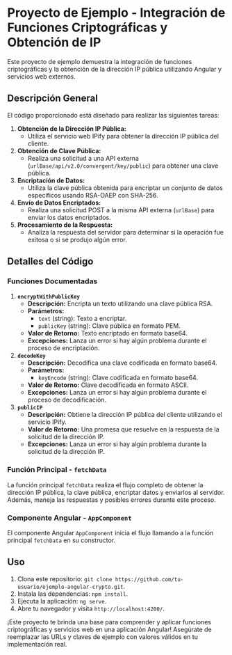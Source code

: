 <!DOCTYPE html>
<html lang="en">
<head>
  <meta charset="UTF-8">
  <meta name="viewport" content="width=device-width, initial-scale=1.0">
  <title>Proyecto de Ejemplo - Integración de Funciones Criptográficas y Obtención de IP</title>
</head>
<body>

  <h1>Proyecto de Ejemplo - Integración de Funciones Criptográficas y Obtención de IP</h1>

  <p>Este proyecto de ejemplo demuestra la integración de funciones criptográficas y la obtención de la dirección IP pública utilizando Angular y servicios web externos.</p>

  <h2>Descripción General</h2>

  <p>El código proporcionado está diseñado para realizar las siguientes tareas:</p>

  <ol>
    <li><strong>Obtención de la Dirección IP Pública:</strong>
      <ul>
        <li>Utiliza el servicio web IPify para obtener la dirección IP pública del cliente.</li>
      </ul>
    </li>
    <li><strong>Obtención de Clave Pública:</strong>
      <ul>
        <li>Realiza una solicitud a una API externa (<code>urlBase/api/v2.0/convergent/key/public</code>) para obtener una clave pública.</li>
      </ul>
    </li>
    <li><strong>Encriptación de Datos:</strong>
      <ul>
        <li>Utiliza la clave pública obtenida para encriptar un conjunto de datos específicos usando RSA-OAEP con SHA-256.</li>
      </ul>
    </li>
    <li><strong>Envío de Datos Encriptados:</strong>
      <ul>
        <li>Realiza una solicitud POST a la misma API externa (<code>urlBase</code>) para enviar los datos encriptados.</li>
      </ul>
    </li>
    <li><strong>Procesamiento de la Respuesta:</strong>
      <ul>
        <li>Analiza la respuesta del servidor para determinar si la operación fue exitosa o si se produjo algún error.</li>
      </ul>
    </li>
  </ol>

  <h2>Detalles del Código</h2>

  <h3>Funciones Documentadas</h3>

  <ol>
    <li><strong><code>encryptWithPublicKey</code></strong>
      <ul>
        <li><strong>Descripción:</strong> Encripta un texto utilizando una clave pública RSA.</li>
        <li><strong>Parámetros:</strong>
          <ul>
            <li><code>text</code> (string): Texto a encriptar.</li>
            <li><code>publicKey</code> (string): Clave pública en formato PEM.</li>
          </ul>
        </li>
        <li><strong>Valor de Retorno:</strong> Texto encriptado en formato base64.</li>
        <li><strong>Excepciones:</strong> Lanza un error si hay algún problema durante el proceso de encriptación.</li>
      </ul>
    </li>
    <li><strong><code>decodeKey</code></strong>
      <ul>
        <li><strong>Descripción:</strong> Decodifica una clave codificada en formato base64.</li>
        <li><strong>Parámetros:</strong>
          <ul>
            <li><code>keyEncode</code> (string): Clave codificada en formato base64.</li>
          </ul>
        </li>
        <li><strong>Valor de Retorno:</strong> Clave decodificada en formato ASCII.</li>
        <li><strong>Excepciones:</strong> Lanza un error si hay algún problema durante el proceso de decodificación.</li>
      </ul>
    </li>
    <li><strong><code>publicIP</code></strong>
      <ul>
        <li><strong>Descripción:</strong> Obtiene la dirección IP pública del cliente utilizando el servicio IPify.</li>
        <li><strong>Valor de Retorno:</strong> Una promesa que resuelve en la respuesta de la solicitud de la dirección IP.</li>
        <li><strong>Excepciones:</strong> Lanza un error si hay algún problema durante la solicitud de la dirección IP.</li>
      </ul>
    </li>
  </ol>

  <h3>Función Principal - <code>fetchData</code></h3>

  <p>La función principal <code>fetchData</code> realiza el flujo completo de obtener la dirección IP pública, la clave pública, encriptar datos y enviarlos al servidor. Además, maneja las respuestas y posibles errores durante este proceso.</p>

  <h3>Componente Angular - <code>AppComponent</code></h3>

  <p>El componente Angular <code>AppComponent</code> inicia el flujo llamando a la función principal <code>fetchData</code> en su constructor.</p>

  <h2>Uso</h2>

  <ol>
    <li>Clona este repositorio: <code>git clone https://github.com/tu-usuario/ejemplo-angular-crypto.git</code>.</li>
    <li>Instala las dependencias: <code>npm install</code>.</li>
    <li>Ejecuta la aplicación: <code>ng serve</code>.</li>
    <li>Abre tu navegador y visita <code>http://localhost:4200/</code>.</li>
  </ol>

  <p>¡Este proyecto te brinda una base para comprender y aplicar funciones criptográficas y servicios web en una aplicación Angular! Asegúrate de reemplazar las URLs y claves de ejemplo con valores válidos en tu implementación real.</p>

</body>
</html>
